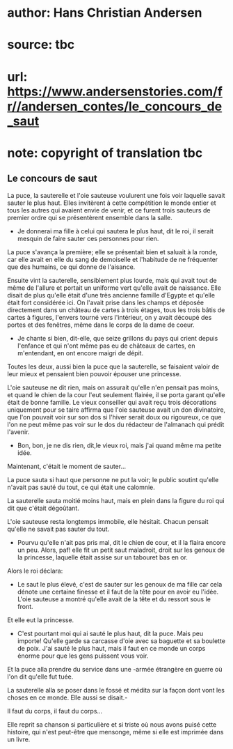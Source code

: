# author: Hans Christian Andersen
# source: tbc
# url: https://www.andersenstories.com/fr//andersen_contes/le_concours_de_saut
# note: copyright of translation tbc

## Le concours de saut 

La puce, la sauterelle et l'oie sauteuse voulurent une fois voir
laquelle savait sauter le plus haut. Elles invitèrent à cette
compétition le monde entier et tous les autres qui avaient envie de
venir, et ce furent trois sauteurs de premier ordre qui se présentèrent
ensemble dans la salle.

- Je donnerai ma fille à celui qui sautera le plus haut, dit le roi, il
serait mesquin de faire sauter ces personnes pour rien.

La puce s'avança la première; elle se présentait bien et saluait à la
ronde, car elle avait en elle du sang de demoiselle et l'habitude de ne
fréquenter que des humains, ce qui donne de l'aisance.

Ensuite vint la sauterelle, sensiblement plus lourde, mais qui avait
tout de même de l'allure et portait un uniforme vert qu'elle avait de
naissance. Elle disait de plus qu'elle était d'une très ancienne
famille d'Egypte et qu'elle était fort considérée ici. On l'avait
prise dans les champs et déposée directement dans un château de cartes à
trois étages, tous les trois bâtis de cartes à figures, l'envers tourné
vers l'intérieur, on y avait découpé des portes et des fenêtres, même
dans le corps de la dame de coeur.

- Je chante si bien, dit-elle, que seize grillons du pays qui crient
depuis l'enfance et qui n'ont même pas eu de châteaux de cartes, en
m'entendant, en ont encore maigri de dépit.

Toutes les deux, aussi bien la puce que la sauterelle, se faisaient
valoir de leur mieux et pensaient bien pouvoir épouser une princesse.

L'oie sauteuse ne dit rien, mais on assurait qu'elle n'en pensait pas
moins, et quand le chien de la cour l'eut seulement flairée, il se
porta garant qu'elle était de bonne famille. Le vieux conseiller qui
avait reçu trois décorations uniquement pour se taire affirma que l'oie
sauteuse avait un don divinatoire, que l'on pouvait voir sur son dos si
l'hiver serait doux ou rigoureux, ce que l'on ne peut même pas voir
sur le dos du rédacteur de l'almanach qui prédit l'avenir.

- Bon, bon, je ne dis rien, dit,le vieux roi, mais j'ai quand même ma
petite idée.

Maintenant, c'était le moment de sauter...

La puce sauta si haut que personne ne put la voir; le public soutint
qu'elle n'avait pas sauté du tout, ce qui était une calomnie.

La sauterelle sauta moitié moins haut, mais en plein dans la figure du
roi qui dit que c'était dégoûtant.

L'oie sauteuse resta longtemps immobile, elle hésitait. Chacun pensait
qu'elle ne savait pas sauter du tout.

- Pourvu qu'elle n'ait pas pris mal, dit le chien de cour, et il la
flaira encore un peu. Alors, paf! elle fit un petit saut maladroit,
droit sur les genoux de la princesse, laquelle était assise sur un
tabouret bas en or.

Alors le roi déclara:

- Le saut le plus élevé, c'est de sauter sur les genoux de ma fille
car cela dénote une certaine finesse et il faut de la tête pour en avoir
eu l'idée. L'oie sauteuse a montré qu'elle avait de la tête et du
ressort sous le front.

Et elle eut la princesse.

- C'est pourtant moi qui ai sauté le plus haut, dit la puce. Mais peu
importe! Qu'elle garde sa carcasse d'oie avec sa baguette et sa
boulette de poix. J'ai sauté le plus haut, mais il faut en ce monde un
corps énorme pour que les gens puissent vous voir.

Et la puce alla prendre du service dans une -armée étrangère en guerre
où l'on dit qu'elle fut tuée.

La sauterelle alla se poser dans le fossé et médita sur la façon dont
vont les choses en ce monde. Elle aussi se disait.-

Il faut du corps, il faut du corps...

Elle reprit sa chanson si particulière et si triste où nous avons puisé
cette histoire, qui n'est peut-être que mensonge, même si elle est
imprimée dans un livre.
